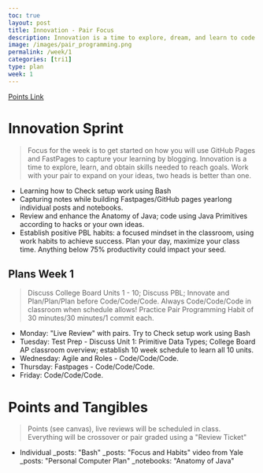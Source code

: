 ```yaml
---
toc: true
layout: post
title: Innovation - Pair Focus
description: Innovation is a time to explore, dream, and learn to code.  Think about College Board, Personal interests, and Teacher expectations.  
image: /images/pair_programming.png
permalink: /week/1
categories: [tri1]
type: plan
week: 1
---
```


[Points Link](https://github.com/nighthawkcoders/APCSA/issues/12)

# Innovation Sprint
> Focus for the week is to get started on how you will use GitHub Pages and FastPages to capture your learning by blogging. Innovation is a time to explore, learn, and obtain skills needed to reach goals.  Work with your pair to expand on your ideas, two heads is better than one.
- Learning how to Check setup work using Bash
- Capturing notes while building Fastpages/GitHub pages yearlong individual posts and notebooks.
- Review and enhance the Anatomy of Java; code using Java Primitives according to hacks or your own ideas.
- Establish positive PBL habits: a focused mindset in the classroom, using work habits to achieve success.  Plan your day, maximize your class time.  Anything below 75% productivity could impact your seed.

## Plans Week 1
> Discuss College Board Units 1 - 10; Discuss PBL; Innovate and Plan/Plan/Plan before Code/Code/Code. Always Code/Code/Code in classroom when schedule allows! Practice Pair Programming Habit of 30 minutes/30 minutes/1 commit each.

- Monday: "Live Review" with pairs. Try to Check setup work using Bash
- Tuesday: Test Prep - Discuss Unit 1: Primitive Data Types; College Board AP classroom overview; establish 10 week schedule to learn all 10 units.
- Wednesday: Agile and Roles - Code/Code/Code.
- Thursday: Fastpages - Code/Code/Code.
- Friday: Code/Code/Code.

# Points and Tangibles
> Points (see canvas), live reviews will be scheduled in class.  Everything will be crossover or pair graded using a "Review Ticket"
- Individual
    _posts: "Bash"
    _posts: "Focus and Habits" video from Yale
    _posts: "Personal Computer Plan"
    _notebooks: "Anatomy of Java"
